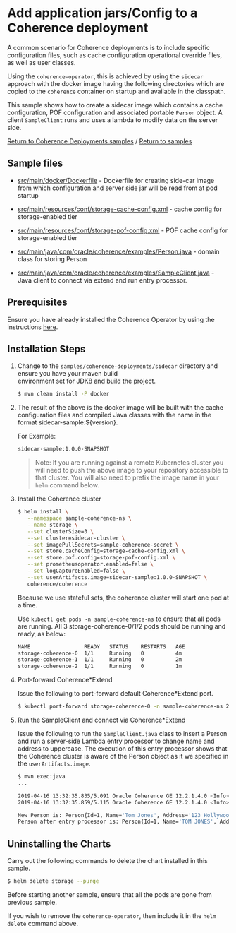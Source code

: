 # Add application jars/Config to a Coherence deployment

A common scenario for Coherence deployments is to include specific configuration files, such as cache configuration 
operational override files, as well as user classes.

Using the `coherence-operator`, this is achieved by using the `sidecar` approach 
with the docker image having the following directories which are copied to the `coherence` container on startup
and available in the classpath.

This sample shows how to create a sidecar image which contains a cache configuration, POF configuration and
associated portable `Person` object. A client `SampleClient` runs and uses a lambda to modify data 
on the server side.

[Return to Coherence Deployments samples](../) / [Return to samples](../../README.md#list-of-samples)

## Sample files

* [src/main/docker/Dockerfile](src/main/docker/Dockerfile) - Dockerfile for creating side-car image from which configuration
  and server side jar will be read from at pod startup

* [src/main/resources/conf/storage-cache-config.xml](src/main/resources/conf/storage-cache-config.xml) - cache config for storage-enabled tier

* [src/main/resources/conf/storage-pof-config.xml](src/main/resources/conf/storage-pof-config.xml) - POF cache config for storage-enabled tier

* [src/main/java/com/oracle/coherence/examples/Person.java](src/main/java/com/oracle/coherence/examples/Person.java) - domain class for storing Person

* [src/main/java/com/oracle/coherence/examples/SampleClient.java](src/main/java/com/oracle/coherence/examples/SampleClient.java) - Java client to connect via extend and run entry processor. 

## Prerequisites

Ensure you have already installed the Coherence Operator by using the instructions [here](../../README.md#install-the-coherence-operator).

## Installation Steps

1. Change to the `samples/coherence-deployments/sidecar` directory and ensure you have your maven build     
   environment set for JDK8 and build the project.

   ```bash
   $ mvn clean install -P docker
   ```

1. The result of the above is the docker image will be built with the cache configuration files
   and compiled Java classes with the name in the format sidecar-sample:${version}.

   For Example:

   ```bash
   sidecar-sample:1.0.0-SNAPSHOT
   ```

   > Note: If you are running against a remote Kubernetes cluster you will need to
   > push the above image to your repository accessible to that cluster. You will also need to 
   > prefix the image name in your `helm` command below.

1. Install the Coherence cluster

   ```bash
   $ helm install \
      --namespace sample-coherence-ns \
      --name storage \
      --set clusterSize=3 \
      --set cluster=sidecar-cluster \
      --set imagePullSecrets=sample-coherence-secret \
      --set store.cacheConfig=storage-cache-config.xml \
      --set store.pof.config=storage-pof-config.xml \
      --set prometheusoperator.enabled=false \
      --set logCaptureEnabled=false \
      --set userArtifacts.image=sidecar-sample:1.0.0-SNAPSHOT \
      coherence/coherence
   ```

   Because we use stateful sets, the coherence cluster will start one pod at a time.
    
   Use `kubectl get pods -n sample-coherence-ns` to ensure that all pods are running.
   All 3 storage-coherence-0/1/2 pods should be running and ready, as below:

   ```bash
   NAME                 READY   STATUS    RESTARTS   AGE
   storage-coherence-0  1/1     Running   0          4m
   storage-coherence-1  1/1     Running   0          2m
   storage-coherence-2  1/1     Running   0          1m
   ```

1. Port-forward Coherence*Extend 

   Issue the following to port-forward default Coherence*Extend port.
   
   ```bash
   $ kubectl port-forward storage-coherence-0 -n sample-coherence-ns 20000:20000
   ```
   
1. Run the SampleClient and connect via Coherence*Extend

   Issue the following to run the `SampleClient.java` class to insert a Person and
   run a server-side Lambda entry processor to change name and address to uppercase. 
   The execution of this entry processor shows that the Coherence cluster 
   is aware of the Person object as it we specified in the `userArtifacts.image`. 
   
   ```bash
   $ mvn exec:java
   ...

   2019-04-16 13:32:35.835/5.091 Oracle Coherence GE 12.2.1.4.0 <Info> (thread=Proxy:TcpInitiator, member=n/a): Loaded POF configuration from "file:/Users/timmiddleton/Documents/CoherenceEngineering/github/samples-project/samples/coherence-deployments/sidecar/target/classes/conf/storage-pof-config.xml"
   2019-04-16 13:32:35.859/5.115 Oracle Coherence GE 12.2.1.4.0 <Info> (thread=Proxy:TcpInitiator, member=n/a): Loaded included POF configuration from "jar:file:/Users/timmiddleton/.m2/repository/com/oracle/coherence/coherence/12.2.1-4-0-73500/coherence-12.2.1-4-0-73500.jar!/coherence-pof-config.xml"

   New Person is: Person{Id=1, Name='Tom Jones', Address='123 Hollywood Ave, California, USA'}
   Person after entry processor is: Person{Id=1, Name='TOM JONES', Address='123 HOLLYWOOD AVE, CALIFORNIA, USA'}
   ```

## Uninstalling the Charts

Carry out the following commands to delete the chart installed in this sample.

```bash
$ helm delete storage --purge
```

Before starting another sample, ensure that all the pods are gone from previous sample.

If you wish to remove the `coherence-operator`, then include it in the `helm delete` command above.
